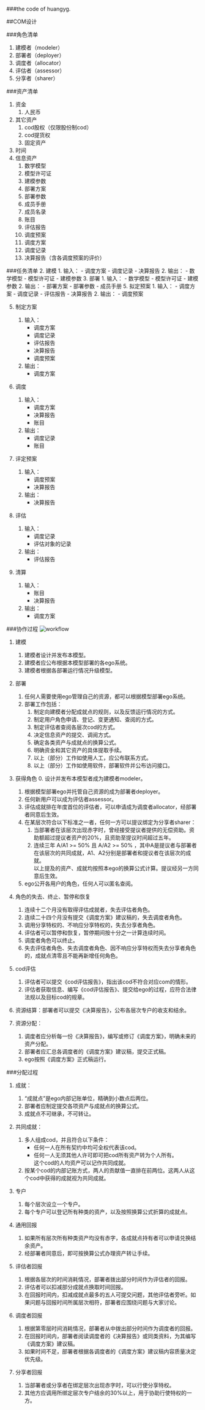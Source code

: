 ###the code of huangyg.

##COM设计 

###角色清单
1. 建模者（modeler）
2. 部署者（deployer）
3. 调度者（allocator）
4. 评估者（assessor）
5. 分享者（sharer）

###资产清单
1. 资金
	1. 人民币
2. 其它资产
	1. cod股权（仅限股份制cod） 
	2. cod提货权
	3. 固定资产
3. 时间
4. 信息资产
	1. 数学模型
	2. 模型许可证
	2. 建模参数
	3. 部署方案
	4. 部署参数
	6. 成员手册
	7. 成员名录
	7. 账目
	6. 评估报告
	7. 调度预案
	8. 调度方案
	8. 调度记录
	9. 决算报告（含各调度预案的评价）

###任务清单
2. 建模
	1. 输入：
		- 调度方案
		- 调度记录
		- 决算报告
	2. 输出：
		- 数学模型
		- 模型许可证
		- 建模参数
3. 部署
	1. 输入：
		- 数学模型
		- 模型许可证
		- 建模参数
	2. 输出：
		- 部署方案
		- 部署参数
		- 成员手册
5. 拟定预案
	1. 输入：
		- 调度方案
		- 调度记录
		- 评估报告
		- 决算报告
	2. 输出：
		- 调度预案

5. 制定方案
	1. 输入：
		- 调度方案
		- 调度记录
		- 评估报告
		- 决算报告
		- 调度预案
	2. 输出：
		- 调度方案

5. 调度
	1. 输入：
		- 调度方案
		- 决算报告
		- 账目
	2. 输出：
		- 调度记录
		- 账目

7. 评定预案
 	1. 输入：
		- 调度预案
		- 决算报告
	2. 输出：
		- 决算报告
 
8. 评估
	1. 输入：
		- 调度记录
		- 评估对象的记录
	2. 输出：
		- 评估报告
9. 清算
	1. 输入：
		- 账目
		- 决算报告
	2. 输出：
		- 调度方案

###协作过程
![workflow](com.1.png)
1. 建模
	1. 建模者设计并发布本模型。
	2. 建模者应公布根据本模型部署的各ego系统。
	3. 建模者根据各部署运行情况升级模型。

2. 部署
	1. 任何人需要使用ego管理自己的资源，都可以根据模型部署ego系统。
	2. 部署工作包括：
		1. 制定向建模者分配成就点的规则，以及反馈运行情况的方式。
		2. 制定用户角色申请、登记、变更通知、查阅的方式。
		3. 制定评估者查阅各层次cod的方式。
		4. 决定信息资产的提交、调阅方式。
		5. 确定各类资产与成就点的换算公式。
		6. 明确资金和其它资产的具体提取手续。
		7. 以上（部分）工作如使用人工，应公布联系方式。
		8. 以上（部分）工作如使用软件，部署软件并公布访问接口。
 
3. 获得角色
	0. 设计并发布本模型者成为建模者modeler。
	1. 根据模型部署ego并托管自己资源的成为部署者deployer。
	2. 任何新用户可以成为评估者assessor。
	3. 评估成就排在年度首位的评估者，可以申请成为调度者allocator，经部署者同意后生效。
	4. 在某层次符合以下标准之一者，任何一方可以提议绑定为分享者sharer：
		1. 当部署者在该层次出现赤字时，曾经接受提议者提供的无偿资助。资助额超过提议者资产的20%，且资助至提议时间超过五年。
		2. 连续三年 A/A1 >= 50% 且 A/A2 >= 50% ，其中A是提议者与部署者在该层次的共同成就，A1、A2分别是部署者和提议者在该层次的成就。  
	以上提及的资产、成就均按照本ego的换算公式计算。提议经另一方同意后生效。
	5. ego公开各用户的角色，任何人可以匿名查阅。

4. 角色的失去、终止、暂停和恢复
	1. 连续十二个月没有取得评估成就者，失去评估者角色。
	2. 连续二十四个月没有提交《调度方案》建议稿的，失去调度者角色。
	3. 调用分享特权的、不响应分享特权的，失去分享者角色。
	4. 评估者可以暂停和恢复，暂停期间按十分之一计算连续时间。
	5. 调度者角色可以终止。
	6. 失去评估者角色、失去调度者角色、因不响应分享特权而失去分享者角色的，成就点清零且不能再新增任何角色。

5. cod评估
	1. 评估者可以提交《cod评估报告》，指出该cod不符合对应com的情形。
	2. 评估者获取信息、编写《cod评估报告》、提交给ego的过程，应符合法律法规以及目标cod的规章。

6. 资源结算：部署者可以提交《决算报告》，公布各层次专户的收支和结余。

7. 资源分配：
	1. 调度者应分析每一份《决算报告》，编写或修订《调度方案》，明确未来的资产分配。
	2. 部署者应汇总各调度者的《调度方案》建议稿，提交正式稿。
	3. ego按照《调度方案》正式稿运行。

###分配过程
1. 成就：
	1. “成就点”是ego内部记账单位，精确到小数点后两位。
	2. 部署者应制定提交各项资产与成就点的换算公式。
	3. 成就点不可继承，不可转让。 

2. 共同成就：
	1. 多人组成cod，并且符合以下条件：
		* 任何一人在所有契约中均可全权代表该cod。
		* 任何一人无须其他人许可即可把cod所有资产转为个人所有。  
		这个cod的人均资产可以记作共同成就。
	2. 按某个cod的内部记账方式，两人的贡献值一直排在前两位。这两人从这个cod中获得的成就视为共同成就。

3. 专户
	1. 每个层次设立一个专户。
	2. 每个专户可以登记所有种类的资产，以及按照换算公式折算的成就点。

4. 通用回报
	1. 如果所有层次所有种类资产均没有赤字，各成就点持有者可以申请兑换结余资产。
	2. 经部署者同意后，即可按换算公式办理资产转让手续。
 
5. 评估者回报
	1. 根据各层次的时间消耗情况，部署者拨出部分时间作为评估者的回报。
	2. 评估者可以扣减部分成就点换取时间回报。
	3. 在回报时间内，扣减成就点最多的五人可提交问题，其他评估者旁听。如果问题与回报时间所属层次相符，部署者应围绕问题与大家讨论。

6. 调度者回报
	1. 根据第零层时间消耗情况，部署者从中拨出部分时间作为调度者的回报。
	2. 在回报时间内，部署者阅读调度者的《决算报告》或同类资料，为其编写《调度方案》建议稿。
	3. 如果时间不足，部署者根据各调度者的《调度方案》建议稿内容质量决定优先级。

7. 分享者回报
	1. 当部署者或分享者在绑定层次出现赤字时，可以行使分享特权。
	2. 其他方应调用所绑定层次专户结余的30%以上，用于协助行使特权的一方。
